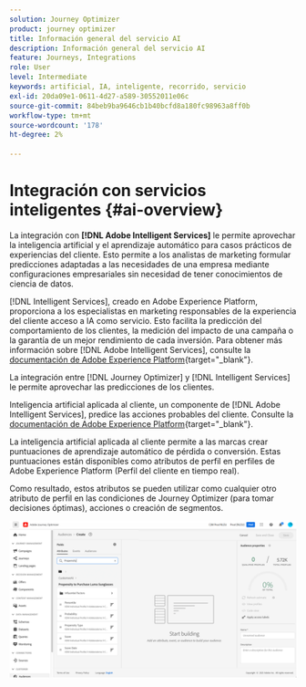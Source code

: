 ```yaml
---
solution: Journey Optimizer
product: journey optimizer
title: Información general del servicio AI
description: Información general del servicio AI
feature: Journeys, Integrations
role: User
level: Intermediate
keywords: artificial, IA, inteligente, recorrido, servicio
exl-id: 20da09e1-0611-4d27-a589-30552011e06c
source-git-commit: 84beb9ba9646cb1b40bcfd8a180fc98963a8ff0b
workflow-type: tm+mt
source-wordcount: '178'
ht-degree: 2%

---
```


# Integración con servicios inteligentes {#ai-overview}

La integración con **[!DNL Adobe Intelligent Services]** le permite aprovechar la inteligencia artificial y el aprendizaje automático para casos prácticos de experiencias del cliente. Esto permite a los analistas de marketing formular predicciones adaptadas a las necesidades de una empresa mediante configuraciones empresariales sin necesidad de tener conocimientos de ciencia de datos.

[!DNL Intelligent Services], creado en Adobe Experience Platform, proporciona a los especialistas en marketing responsables de la experiencia del cliente acceso a IA como servicio. Esto facilita la predicción del comportamiento de los clientes, la medición del impacto de una campaña o la garantía de un mejor rendimiento de cada inversión. Para obtener más información sobre [!DNL Adobe Intelligent Services], consulte la [documentación de Adobe Experience Platform](https://experienceleague.adobe.com/docs/experience-platform/intelligent-services/home.html){target="_blank"}.

La integración entre [!DNL Journey Optimizer] y [!DNL Intelligent Services] le permite aprovechar las predicciones de los clientes.

Inteligencia artificial aplicada al cliente, un componente de [!DNL Adobe Intelligent Services], predice las acciones probables del cliente. Consulte la [documentación de Adobe Experience Platform](https://experienceleague.adobe.com/docs/experience-platform/intelligent-services/customer-ai/overview.html){target="_blank"}.

La inteligencia artificial aplicada al cliente permite a las marcas crear puntuaciones de aprendizaje automático de pérdida o conversión. Estas puntuaciones están disponibles como atributos de perfil en perfiles de Adobe Experience Platform (Perfil del cliente en tiempo real).

Como resultado, estos atributos se pueden utilizar como cualquier otro atributo de perfil en las condiciones de Journey Optimizer (para tomar decisiones óptimas), acciones o creación de segmentos.

![](assets/customer-ai.png)
